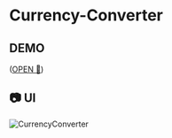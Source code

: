 # Currency-Converter

## DEMO
([OPEN 🚀](https://gregoryannn.github.io/Currency-Converter/))

## 📷 UI
![CurrencyConverter ](https://user-images.githubusercontent.com/32854050/158645026-73031fb2-d0b2-4c96-ad3b-6271628727ce.jpg)
